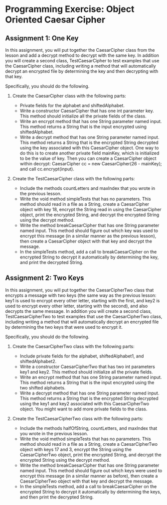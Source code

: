 # Programming Exercise: Object Oriented Caesar Cipher  

## Assignment 1: One Key  
In this assignment, you will put together the CaesarCipher class from the lesson and add a decrypt method to decrypt with the same key. In addition you will create a second class, TestCaesarCipher to test examples that use the CaesarCipher class, including writing a method that will automatically decrypt an encrypted file by determining the key and then decrypting with that key.

Specifically, you should do the following.

1. Create the CaesarCipher class with the following parts:

    - Private fields for the alphabet and shiftedAlphabet.  
    - Write a constructor CaesarCipher that has one int parameter key. This method should initialize all the private fields of the class.  
    - Write an encrypt method that has one String parameter named input. This method returns a String that is the input encrypted using shiftedAlphabet.  
    - Write a decrypt method that has one String parameter named input. This method returns a String that is the encrypted String decrypted using the key associated with this CaesarCipher object. One way to do this is to create another private field mainKey, which is initialized to be the value of key. Then you can create a CaesarCipher object within decrypt: CaesarCipher cc = new CaesarCipher(26 - mainKey); and call cc.encrypt(input).

2. Create the TestCaesarCipher class with the following parts:

    - Include the methods countLetters and maxIndex that you wrote in the previous lesson.
    - Write the void method simpleTests that has no parameters. This method should read in a file as a String, create a CaesarCipher object with key 18, encrypt the String read in using the CaesarCipher object, print the encrypted String, and decrypt the encrypted String using the decrypt method.
    - Write the method breakCaesarCipher that has one String parameter named input. This method should figure out which key was used to encrypt this message (in a similar manner as the previous lesson), then create a CaesarCipher object with that key and decrypt the message.
    - In the simpleTests method, add a call to breakCaesarCipher on the encrypted String to decrypt it automatically by determining the key, and print the decrypted String.

## Assignment 2: Two Keys  
In this assignment, you will put together the CaesarCipherTwo class that encrypts a message with two keys (the same way as the previous lesson: key1 is used to encrypt every other letter, starting with the first, and key2 is used to encrypt every other letter, starting with the second), and also decrypts the same message. In addition you will create a second class, TestCaesarCipherTwo to test examples that use the CaesarCipherTwo class, including writing a method that will automatically decrypt an encrypted file by determining the two keys that were used to encrypt it. 

Specifically, you should do the following.

1. Create the CaesarCipherTwo class with the following parts:

    - Include private fields for the alphabet, shiftedAlphabet1, and shiftedAlphabet2.
    - Write a constructor CaesarCipherTwo that has two int parameters key1 and key2. This method should initialize all the private fields.
    - Write an encrypt method that has one String parameter named input. This method returns a String that is the input encrypted using the two shifted alphabets.
    - Write a decrypt method that has one String parameter named input. This method returns a String that is the encrypted String decrypted using the key1 and key2 associated with this CaesarCipherTwo object. You might want to add more private fields to the class.

2. Create the TestCaesarCipherTwo class with the following parts:

    - Include the methods halfOfString, countLetters, and maxIndex that you wrote in the previous lesson.
    - Write the void method simpleTests that has no parameters. This method should read in a file as a String, create a CaesarCipherTwo object with keys 17 and 3, encrypt the String using the CaesarCipherTwo object, print the encrypted String, and decrypt the encrypted String using the decrypt method.
    - Write the method breakCaesarCipher that has one String parameter named input. This method should figure out which keys were used to encrypt this message (in a similar manner as before), then create a CaesarCipherTwo object with that key and decrypt the message.
    - In the simpleTests method, add a call to breakCaesarCipher on the encrypted String to decrypt it automatically by determining the keys, and then print the decrypted String.
